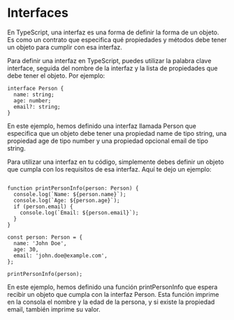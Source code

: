 # Interfaces

En TypeScript, una interfaz es una forma de definir la forma de un objeto. Es como un contrato que especifica qué propiedades y métodos debe tener un objeto para cumplir con esa interfaz. 

Para definir una interfaz en TypeScript, puedes utilizar la palabra clave interface, seguida del nombre de la interfaz y la lista de propiedades que debe tener el objeto. Por ejemplo:  

~~~
interface Person {
  name: string;
  age: number;
  email?: string;
}
~~~

En este ejemplo, hemos definido una interfaz llamada Person que especifica que un objeto debe tener una propiedad name de tipo string, una propiedad age de tipo number y una propiedad opcional email de tipo string.  

Para utilizar una interfaz en tu código, simplemente debes definir un objeto que cumpla con los requisitos de esa interfaz. Aquí te dejo un ejemplo:  

~~~

function printPersonInfo(person: Person) {
  console.log(`Name: ${person.name}`);
  console.log(`Age: ${person.age}`);
  if (person.email) {
    console.log(`Email: ${person.email}`);
  }
}

const person: Person = {
  name: 'John Doe',
  age: 30,
  email: 'john.doe@example.com',
};

printPersonInfo(person);

~~~

En este ejemplo, hemos definido una función printPersonInfo que espera recibir un objeto que cumpla con la interfaz Person. Esta función imprime en la consola el nombre y la edad de la persona, y si existe la propiedad email, también imprime su valor.
